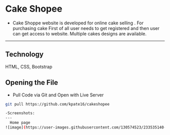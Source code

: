 # Cake Shopee

- Cake Shoppe website is developed for online cake selling . For purchasing cake First of all user needs to get registered and then user can get access to website. Multiple cakes designs are available.

---

## Technology
HTML,
CSS,
Bootstrap

## Opening the File

- Pull Code via Git and Open with Live Server

```bash
git pull https://github.com/kpate16/cakeshopee

-Screenshots:
---
  Home page
![image](https://user-images.githubusercontent.com/130574523/233535140-768a60b9-a09d-4e27-8f75-96be5f22485c.png)


